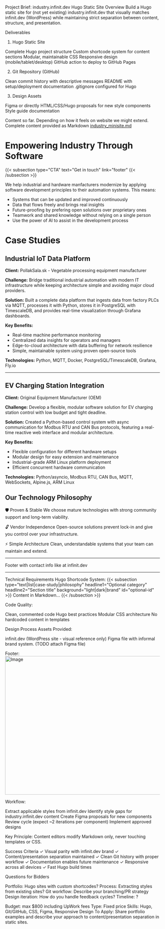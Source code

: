 Project Brief: industry.infinit.dev Hugo Static Site
Overview
Build a Hugo static site for (not yet existing) industry.infinit.dev that visually matches infinit.dev (WordPress) while maintaining strict separation between content, structure, and presentation.

Deliverables
1. Hugo Static Site

Complete Hugo project structure
Custom shortcode system for content sections
Modular, maintainable CSS
Responsive design (mobile/tablet/desktop)
GitHub action to deploy to GitHub Pages

2. Git Repository (GitHub)

Clean commit history with descriptive messages
README with setup/deployment documentation
.gitignore configured for Hugo

3. Design Assets

Figma or directly HTML/CSS/Hugo proposals for new style components
Style guide documentation


Content so far. Depending on how it feels on website we might extend.
Complete content provided as Markdown [industry_minisite.md](industry_minisite.md)

# **Empowering Industry Through Software**

{{< subsection 
    type="CTA" 
    text="Get in touch"
    link="footer" 
{{< /subsection >}}

We help industrial and hardware manfacturers modernize by applying software development principles to their automation systems. This means:
- Systems that can be updated and improved continuously
- Data that flows freely and brings real insights
- Future-proofing by prefering open solutions over proprietary ones
- Teamwork and shared knowledge without relying on a single person
- Use the power of AI to assist in the development process

# Case Studies

## **Industrial IoT Data Platform**
**Client:** PollakSala.sk - Vegetable processing equipment manufacturer

**Challenge:** Bridge traditional industrial automation with modern IT infrastructure while keeping architecture simple and avoiding major cloud providers.

**Solution:** Built a complete data platform that ingests data from factory PLCs via MQTT, processes it with Python, stores it in PostgreSQL with TimescaleDB, and provides real-time visualization through Grafana dashboards.

**Key Benefits:**
- Real-time machine performance monitoring
- Centralized data insights for operators and managers
- Edge-to-cloud architecture with data buffering for network resilience
- Simple, maintainable system using proven open-source tools

**Technologies:** Python, MQTT, Docker, PostgreSQL/TimescaleDB, Grafana, Fly.io

---

## **EV Charging Station Integration**
**Client:** Original Equipment Manufacturer (OEM)

**Challenge:** Develop a flexible, modular software solution for EV charging station control with low budget and tight deadline.

**Solution:** Created a Python-based control system with async communication for Modbus RTU and CAN Bus protocols, featuring a real-time reactive web interface and modular architecture.

**Key Benefits:**
- Flexible configuration for different hardware setups
- Modular design for easy extension and maintenance
- Industrial-grade ARM Linux platform deployment
- Efficient concurrent hardware communication

**Technologies:** Python/asyncio, Modbus RTU, CAN Bus, MQTT, WebSockets, Alpine.js, ARM Linux

## Our Technology Philosophy
🛡️ Proven & Stable
We choose mature technologies with strong community support and long-term viability.

🔓 Vendor Independence
Open-source solutions prevent lock-in and give you control over your infrastructure.

⚡ Simple Architecture
Clean, understandable systems that your team can maintain and extend.

---
Footer with contact info like at infinit.dev

---

Technical Requirements
Hugo Shortcode System:
{{< subsection 
    type="text|list|case-study|philosophy" 
    headline1="Optional category" 
    headline2="Section title"
    background="light|dark|brand"
    id="optional-id" >}}
Content in Markdown...
{{< /subsection >}}

Code Quality:

Clean, commented code
Hugo best practices
Modular CSS architecture
No hardcoded content in templates


Design Process
Assets Provided:

infinit.dev (WordPress site - visual reference only)
Figma file with informal brand system. (TODO attach Figma file)

Footer: <img width="1283" height="449" alt="Image" src="https://github-production-user-asset-6210df.s3.amazonaws.com/135344/498255963-a888dae1-2147-45c1-99e7-e0f587d5aebf.png?X-Amz-Algorithm=AWS4-HMAC-SHA256&X-Amz-Credential=AKIAVCODYLSA53PQK4ZA%2F20251007%2Fus-east-1%2Fs3%2Faws4_request&X-Amz-Date=20251007T104847Z&X-Amz-Expires=300&X-Amz-Signature=c8ef35e281fa1d28e1ce7381b389d33d901ee10c6692c18e176f76ef6fd3d9f5&X-Amz-SignedHeaders=host" />

Workflow:

Extract applicable styles from infinit.dev
Identify style gaps for industry.infinit.dev content
Create Figma proposals for new components
Review cycle (expect ~2 iterations per component)
Implement approved designs

Key Principle: Content editors modify Markdown only, never touching templates or CSS.


Success Criteria
✓ Visual parity with infinit.dev brand
✓ Content/presentation separation maintained
✓ Clean Git history with proper workflow
✓ Documentation enables future maintenance
✓ Responsive across all devices
✓ Fast Hugo build times

Questions for Bidders

Portfolio: Hugo sites with custom shortcodes?
Process: Extracting styles from existing sites?
Git workflow: Describe your branching/PR strategy
Design iteration: How do you handle feedback cycles?
Timeline: ?


Budget: max $800 including UpWork fees
Type: Fixed price
Skills: Hugo, Git/GitHub, CSS, Figma, Responsive Design
To Apply: Share portfolio examples and describe your approach to content/presentation separation in static sites.